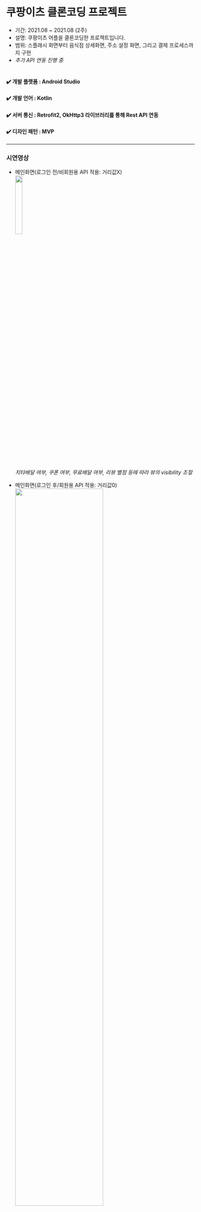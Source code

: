 # 쿠팡이츠 클론코딩 프로젝트
- 기간: 2021.08 ~ 2021.08 (2주)
- 설명: 쿠팡이츠 어플을 클론코딩한 프로젝트입니다.
- 범위: 스플래시 화면부터 음식점 상세화면, 주소 설정 화면, 그리고 결제 프로세스까지 구현 
- _추가 API 연동 진행 중_ <br/><br/>

#### ✔️ **개발 플랫폼** : Android Studio <br/>
#### ✔️ **개발 언어** : Kotlin <br/>
#### ✔️ **서버 통신** : Retrofit2, OkHttp3 라이브러리를 통해 Rest API 연동 <br/>
#### ✔️ **디자인 패턴** : MVP <br/>


-----
### 시연영상 <br/>
- 메인화면(로그인 전/비회원용 API 적용: 거리값X) <br/>
<img src="https://user-images.githubusercontent.com/44793355/133710514-e7dfddd5-b855-4f7e-a864-f36c473f3e8a.gif"  width="20%" height="20%"/> <br/>
_치타배달 여부, 쿠폰 여부, 무료배달 여부, 리뷰 별점 등에 따라 뷰의 visibility 조절_

- 메인화면(로그인 후/회원용 API 적용: 거리값0) <br/>
<img src="https://user-images.githubusercontent.com/44793355/133713920-400cfb42-5279-4285-b75d-3916f4bf6b6c.gif"  width="70%" height="70%"/> <br/>
_치타배달 여부, 쿠폰 여부, 무료배달 여부,리뷰 별점 등에 따라 뷰의 visibility 조절_

- 카카오 도로명 주소 API 사용 <br/>
<img src="https://user-images.githubusercontent.com/44793355/133712867-ea143aef-17d4-48c4-9eac-ea17cd5dd945.png"  width="20%" height="20%"/> <br/>

- 음식점 상세 화면: Coordinator Layout - Appbar Layout - Collapsing Toolbar Layout 사용 <br/>
<img src="https://user-images.githubusercontent.com/44793355/133714663-0399928a-3150-4772-ade9-e2ec30de6a73.gif"  width="70%" height="70%"/> <br/>

